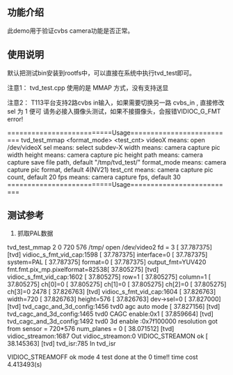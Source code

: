 ## 功能介绍
此demo用于验证cvbs camera功能是否正常。

## 使用说明
默认把测试bin安装到rootfs中，可以直接在系统中执行tvd_test即可。

注意1：
tvd_test.cpp 使用的是 MMAP 方式，没有支持送显

注意2：
T113平台支持2路cvbs in输入，如果需要切换另一路 cvbs_in , 直接修改 sel 为 1 便可
请务必接入摄像头测试，如果不接摄像头，会报错VIDIOC_G_FMT error!

==========================Usage==========================
tvd_test_mmap <videoX> <sel> <width> <height> <path> <format_mode> <test_cnt> <fps>
videoX          means: open /dev/videoX
sel             means: select subdev-X
width           means: camera capture pic width
height          means: camera capture pic height
path            means: camera capture save file path, default "/tmp/tvd_test/"
format_mode     means: camera capture pic format, default 4(NV21)
test_cnt        means: camera capture pic count, default 20
fps             means: camera capture fps, default 30
==========================Usage==========================

## 测试参考

1. 抓取PAL数据

tvd_test_mmap 2 0 720 576 /tmp/
open /dev/video2 fd = 3
[   37.787375] [tvd] vidioc_s_fmt_vid_cap:1598
[   37.787375] interface=0
[   37.787375] system=PAL
[   37.787375] format=0
[   37.787375] output_fmt=YUV420
fmt.fmt.pix_mp.pixelformat=82538[   37.805275] [tvd] vidioc_s_fmt_vid_cap:1602
[   37.805275] row=1
[   37.805275] column=1
[   37.805275] ch[0]=0
[   37.805275] ch[1]=0
[   37.805275] ch[2]=0
[   37.805275] ch[3]=0
2478
[   37.826763] [tvd] vidioc_s_fmt_vid_cap:1604
[   37.826763] width=720
[   37.826763] height=576
[   37.826763] dev->sel=0
[   37.827000] [tvd] tvd_cagc_and_3d_config:1456 tvd0 agc auto mode
[   37.827156] [tvd] tvd_cagc_and_3d_config:1465 tvd0 CAGC enable:0x1
[   37.859664] [tvd] tvd_cagc_and_3d_config:1492 tvd0 3d enable :0x7f100000
resolution got from sensor = 720*576 num_planes = 0
[   38.071512] [tvd] vidioc_streamon:1687 Out vidioc_streamon:0
VIDIOC_STREAMON ok
[   38.145363] [tvd] tvd_isr:785 In tvd_isr

VIDIOC_STREAMOFF ok
mode 4 test done at the 0 time!!
time cost 4.413493(s)
